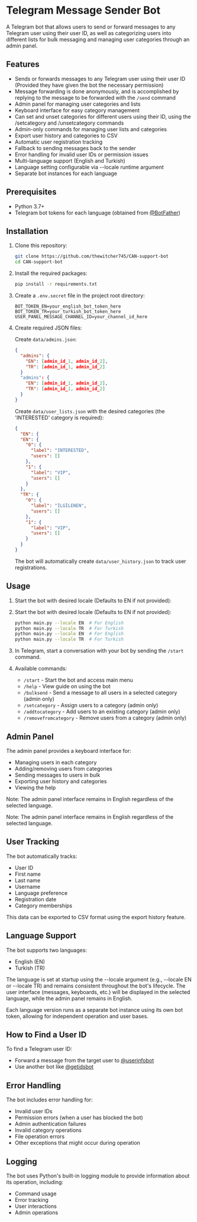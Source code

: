 # Telegram Message Sender Bot

A Telegram bot that allows users to send or forward messages to any Telegram user using their user ID, as well as categorizing users into different
lists for bulk messaging and managing user categories through an admin panel.

## Features

- Sends or forwards messages to any Telegram user using their user ID (Provided they have given the bot the necessary permission)
- Message forwarding is done anonymously, and is accomplished by replying to the message to be forwarded with the `/send` command
- Admin panel for managing user categories and lists
- Keyboard interface for easy category management
- Can set and unset categories for different users using their ID, using the /setcategory and /unsetcategory commands
- Admin-only commands for managing user lists and categories
- Export user history and categories to CSV
- Automatic user registration tracking
- Fallback to sending messages back to the sender
- Error handling for invalid user IDs or permission issues
- Multi-language support (English and Turkish)
- Language setting configurable via --locale runtime argument
- Separate bot instances for each language

## Prerequisites

- Python 3.7+
- Telegram bot tokens for each language (obtained from [@BotFather](https://t.me/botfather))

## Installation

1. Clone this repository:
   ```bash
   git clone https://github.com/thewitcher745/CAN-support-bot
   cd CAN-support-bot
   ```

2. Install the required packages:
   ```bash
   pip install -r requirements.txt
   ```

3. Create a `.env.secret` file in the project root directory:
   ```
   BOT_TOKEN_EN=your_english_bot_token_here
   BOT_TOKEN_TR=your_turkish_bot_token_here
   USER_PANEL_MESSAGE_CHANNEL_ID=your_channel_id_here
   ```

4. Create required JSON files:

   Create `data/admins.json`:
   ```json
   {
     "admins": {
       "EN": [admin_id_1, admin_id_2],
       "TR": [admin_id_1, admin_id_2]
     }
     "admins": {
       "EN": [admin_id_1, admin_id_2],
       "TR": [admin_id_1, admin_id_2]
     }
   }
   ```

   Create `data/user_lists.json` with the desired categories (the 'INTERESTED' category is required):
   ```json
   {
     "EN": {
     "EN": {
       "0": {
         "label": "INTERESTED",
         "users": []
       },
       "1": {
         "label": "VIP",
         "users": []
       }
     },
     "TR": {
       "0": {
         "label": "İLGİLENEN",
         "users": []
       },
       "1": {
         "label": "VIP",
         "users": []
       }
     }
   }
   ```

   The bot will automatically create `data/user_history.json` to track user registrations.

## Usage

1. Start the bot with desired locale (Defaults to EN if not provided):
1. Start the bot with desired locale (Defaults to EN if not provided):
   ```bash
   python main.py --locale EN  # For English
   python main.py --locale TR  # For Turkish
   python main.py --locale EN  # For English
   python main.py --locale TR  # For Turkish
   ```

2. In Telegram, start a conversation with your bot by sending the `/start` command.

3. Available commands:
   - `/start` - Start the bot and access main menu
   - `/help` - View guide on using the bot
   - `/bulksend` - Send a message to all users in a selected category (admin only)
   - `/setcategory` - Assign users to a category (admin only)
   - `/addtocategory` - Add users to an existing category (admin only)
   - `/removefromcategory` - Remove users from a category (admin only)

## Admin Panel

The admin panel provides a keyboard interface for:
- Managing users in each category
- Adding/removing users from categories
- Sending messages to users in bulk
- Exporting user history and categories
- Viewing the help

Note: The admin panel interface remains in English regardless of the selected language.

Note: The admin panel interface remains in English regardless of the selected language.

## User Tracking

The bot automatically tracks:
- User ID
- First name
- Last name
- Username
- Language preference
- Registration date
- Category memberships

This data can be exported to CSV format using the export history feature.

## Language Support

The bot supports two languages:
- English (EN)
- Turkish (TR)

The language is set at startup using the --locale argument (e.g., --locale EN or --locale TR) and remains consistent throughout the bot's lifecycle. The user interface (messages, keyboards, etc.) will be displayed in the selected language, while the admin panel remains in English.

Each language version runs as a separate bot instance using its own bot token, allowing for independent operation and user bases.

## How to Find a User ID

To find a Telegram user ID:

- Forward a message from the target user to [@userinfobot](https://t.me/userinfobot)
- Use another bot like [@getidsbot](https://t.me/getidsbot)

## Error Handling

The bot includes error handling for:

- Invalid user IDs
- Permission errors (when a user has blocked the bot)
- Admin authentication failures
- Invalid category operations
- File operation errors
- Other exceptions that might occur during operation

## Logging

The bot uses Python's built-in logging module to provide information about its operation, including:
- Command usage
- Error tracking
- User interactions
- Admin operations